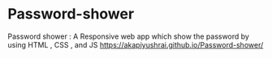 # Password-shower
Password shower : A Responsive web app which show the password  by using HTML , CSS , and JS
https://akapiyushrai.github.io/Password-shower/
